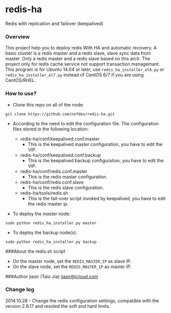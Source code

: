 redis-ha
========

Redis with replication and failover (keepalived)

### Overview
This project help you to deploy redis With HA and automatic recovery. A basic cluster is a redis master and a redis slave, slave sync data from master. Only a redis master and a redis slave based on this arch. The project only for redis cache service not support transaction managemant. This program is for Ubuntu 14.04 or later, use `redis_ha_installer_el6.py` or `redis_ha_installer_el7.py` instead of CentOS 6/7 if you are using CentOS/RHEL.

### How to use?
* Clone this repo on all of the node:
```
git clone https://github.com/nofdev/redis-ha.git
```

* According to the need to edit the configuration file. The configuration files stored in the following location:
  * redis-ha/conf/keepalived.conf.master
    - This is the keepalived master configuration, you have to edit the VIP.
  * redis-ha/conf/keepalived.conf.backup
    - This is the keepalived backup configuration, you have to edit the VIP.
  * redis-ha/conf/redis.conf.master
    - This is the redis master configuration.
  * redis-ha/conf/redis.conf.slave
    - This is the redis slave configuration.
  * redis-ha/tools/redis.sh
    - This is the fail-over script invoked by keepalived, you have to edit the redis master ip.

* To deploy the master node:
```
sudo python redis_ha_installer.py master
```

* To deploy the backup node(s):
```
sudo python redis_ha_installer.py backup
```

###About the redis.sh script
* On the master node, set the `REDIS_MASTER_IP` as slave IP.
* On the slave node, set the `REDIS_MASTER_IP` as master IP.

###Author
jiasir (Taio Jia) <jiasir@icloud.com>


### Change log
2014.10.28 - Change the redis configuration settings, compatible with the version 2.8.17 and resoled the soft and hard limits.
